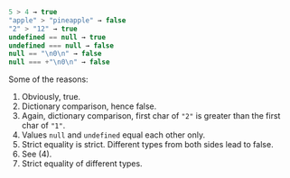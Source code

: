 

```js no-beautify
5 > 4 → true
"apple" > "pineapple" → false
"2" > "12" → true 
undefined == null → true 
undefined === null → false 
null == "\n0\n" → false
null === +"\n0\n" → false 
```

Some of the reasons:

1. Obviously, true.
2. Dictionary comparison, hence false.
3. Again, dictionary comparison, first char of `"2"` is greater than the first char of `"1"`.
4. Values `null` and `undefined` equal each other only.
5. Strict equality is strict. Different types from both sides lead to false.
6. See (4).
7. Strict equality of different types.
